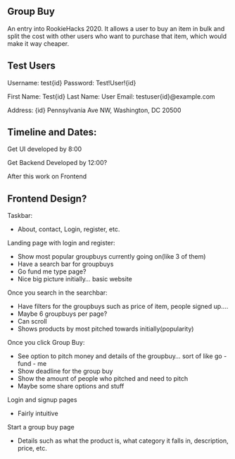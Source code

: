 ## Group Buy
An entry into RookieHacks 2020. It allows a user to buy an item in bulk and split the cost with other users who want to purchase that item, which would make it way cheaper. 

## Test Users
Username: test{id}
Password: Test!User!{id}

First Name: Test{id}
Last Name: User
Email: testuser{id}@example.com

Address: {id} Pennsylvania Ave NW, Washington, DC 20500

## Timeline and Dates:

Get UI developed by 8:00

Get Backend Developed by 12:00?

After this work on Frontend

## Frontend Design?

Taskbar:
- About, contact, Login, register, etc.

Landing page with login and register:
  - Show most popular groupbuys currently going on(like 3 of them)
  - Have a search bar for groupbuys
  - Go fund me type page?
  - Nice big picture initially… basic website 

Once you search in the searchbar:
  - Have filters for the groupbuys such as price of item, people signed up….
  - Maybe 6 groupbuys per page?
  - Can scroll
  - Shows products by most pitched towards initially(popularity)

Once you click Group Buy:
  - See option to pitch money and details of the groupbuy… sort of like go - fund - me
  - Show deadline for the group buy
  - Show the amount of people who pitched and need to pitch
  - Maybe some share options and stuff

Login and signup pages
  - Fairly intuitive

Start a group buy page
  - Details such as what the product is, what category it falls in, description, price, etc.


